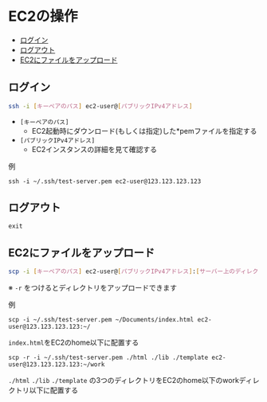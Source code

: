 # EC2の操作

<!-- TOC -->

- [ログイン](#%E3%83%AD%E3%82%B0%E3%82%A4%E3%83%B3)
- [ログアウト](#%E3%83%AD%E3%82%B0%E3%82%A2%E3%82%A6%E3%83%88)
- [EC2にファイルをアップロード](#ec2%E3%81%AB%E3%83%95%E3%82%A1%E3%82%A4%E3%83%AB%E3%82%92%E3%82%A2%E3%83%83%E3%83%97%E3%83%AD%E3%83%BC%E3%83%89)

<!-- /TOC -->

## ログイン
```sh
ssh -i [キーペアのパス] ec2-user@[パブリックIPv4アドレス]
```
- `[キーペアのパス]`
  - EC2起動時にダウンロード(もしくは指定)した*pemファイルを指定する 
- `[パブリックIPv4アドレス]`
  - EC2インスタンスの詳細を見て確認する

例
```
ssh -i ~/.ssh/test-server.pem ec2-user@123.123.123.123
```


## ログアウト

```
exit
```


## EC2にファイルをアップロード

```sh
scp -i [キーペアのパス] ec2-user@[パブリックIPv4アドレス]:[サーバー上のディレクトリパス]
```
※ `-r` をつけるとディレクトリをアップロードできます

例
```
scp -i ~/.ssh/test-server.pem ~/Documents/index.html ec2-user@123.123.123.123:~/
```
`index.html`をEC2のhome以下に配置する

```
scp -r -i ~/.ssh/test-server.pem ./html ./lib ./template ec2-user@123.123.123.123:~/work
```
`./html` `./lib` `./template` の3つのディレクトリをEC2のhome以下のworkディレクトリ以下に配置する